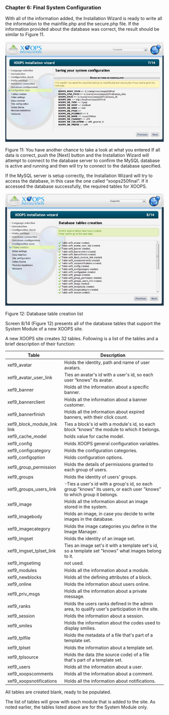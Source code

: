 ### Chapter 6: Final System Configuration 


With all of the information added, the Installation Wizard is ready to write all the information to the mainfile.php and the secure.php file. If the information provided about the database was correct, the result should be similar to Figure 11.
 
![image001.png](../assets/img_17.jpg)  

Figure 11: You have another chance to take a look at what you entered
If all data is correct, push the [Next] button and the Installation Wizard will attempt to connect to the database server to confirm the MySQL database is active and running and then will try to connect to the database specified. 

If the MySQL server is setup correctly, the Installation Wizard will try to access the database, in this case the one called “xoops250final”.  If it accessed the database successfully, the required tables for XOOPS.

 
![image001.png](../assets/img_18.jpg) 

Figure 12: Database table creation list

Screen 8/14 (Figure 12) presents all of the database tables that support the System Module of a new XOOPS site. 

A new XOOPS site creates 32 tables. Following is a list of the tables and a brief description of their function: 

|Table|Description|
|---|---|
|xef9_avatar| Holds the identity, path and name of user avatars. |
|xef9_avatar_user_link| Ties an avatar's id with a user's id, so each user “knows” its avatar.|
|xef9_banner |Holds all the information about a specific banner.|
|xef9_bannerclient | Holds all the information about a banner customer.| 
|xef9_bannerfinish | Holds all the information about expired banners, with their click count.|
|xef9_block_module_link link |Ties a block's id with a module's id, so each block “knows” the module to which it belongs.|
|xef9_cache_model | holds value for cache model.|
|xef9_config | Holds XOOPS general configuration variables.|
|xef9_configcategory | Holds the configuration categories.|
|xef9_configoption | Holds configuration options.|
|xef9_group_permission | Holds the details of permissions granted to each group of users.|
|xef9_groups | Holds the identity of users' groups.|
|xef9_groups_users_link| -Ties a user's id with a group's id, so each group "knows" its users, or each user "knows" to which group it belongs.
|xef9_image | Holds all the information about an image stored in the system.|
|xef9_imagebody |Holds an image, in case you decide to write images in the database.|
|xef9_imagecategory | Holds the image categories you define in the Image Manager.
|xef9_imgset  |Holds the identity of an image set.
|xef9_imgset_tplset_link |Ties an image set's it with a template set's id, so a template set "knows" what images belong to it.
|xef9_imgsetimg | not used.
|xef9_modules | Holds all the information about a module.
|xef9_newblocks | Holds all the defining attributes of a block.
|xef9_online | Holds the information about users online.
|xef9_priv_msgs  |Holds all the information about a private message.
|xef9_ranks | Holds the users ranks defined in the admin area, to qualify user's participation in the site.
|xef9_session | Holds the information about a session.
|xef9_smiles|  Holds the information about the codes used to display smilies.
|xef9_tplfile | Holds the metadata of a file that's part of a template set.
|xef9_tplset|  Holds the information about a template set.
|xef9_tplsource | Holds the data (the source code) of a file that's part of a template set.
|xef9_users | Holds all the information about a user.
|xef9_xoopscomments | Holds all the information about a comment.
|xef9_xoopsnotifications | Holds all the information about notifications.|

All tables are created blank, ready to be populated. 

The list of tables will grow with each module that is added to the site.   As noted earlier, the tables listed above are for the System Module only.



